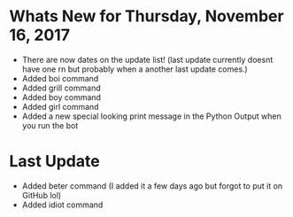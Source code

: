 # Whats New for Thursday, November 16, 2017

- There are now dates on the update list! (last update currently doesnt have one rn but probably when a another last update comes.)
- Added boi command
- Added grill command
- Added boy command
- Added girl command
- Added a new special looking print message in the Python Output when you run the bot

# Last Update

- Added beter command (I added it a few days ago but forgot to put it on GitHub lol)
- Added idiot command
